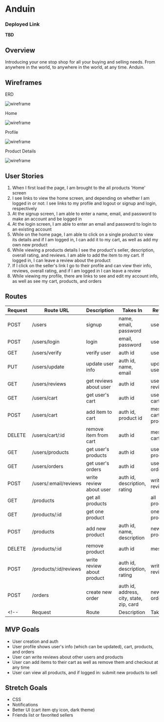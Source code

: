 # Anduin

### Deployed Link
**TBD**

## Overview
Introducing your one stop shop for all your buying and selling needs. From anywhere in the world, to anywhere in the world, at any time. Anduin.

## Wireframes

ERD

![wireframe](https://i.imgur.com/SAmhMss.png)

Home

![wireframe](https://i.imgur.com/WifIDeC.png)

Profile

![wireframe](https://i.imgur.com/WH14NfC.png)

Product Details

![wireframe](https://i.imgur.com/wyYutUR.png)


## User Stories
1. When I first load the page, I am brought to the all products 'Home' screen
2. I see links to view the home screen, and depending on whether I am logged in or not: I see links to my profile and logout or signup and login, respectively
3. At the signup screen, I am able to enter a name, email, and password to make an account and be logged in
4. At the login screen, I am able to enter an email and password to login to an existing account
5. While on the home page, I am able to click on a single product to view its details and if I am logged in, I can add it to my cart, as well as add my own new product
6. While viewing a products details I see the product's seller, description, overall rating, and reviews. I am able to add the item to my cart. If logged in, I can leave a review about the product
7. If I click on the seller's link I go to their profile and can view their info, reviews, overall rating, and if I am logged in I can leave a review
7. While viewing my profile, there are links to see and edit my account info, as well as see my cart, products, and orders


## Routes
| Request | Route URL | Description | Takes In | Returns |
| ------- | --------- | ----------- | -------- | ------- |
| POST | /users | signup | name, email, password | user |<!--*-->
| POST | /users/login | login | email, password |  user |<!--*-->
| GET | /users/verify | verify user | auth id |  user |<!--*-->
| PUT | /users/update | update user info | auth id, name, email |  updated user |
| GET | /users/reviews | get reviews about user | auth id | user's reviews |
| GET | /users/cart | get user's cart | auth id | user's cart |
| POST | /users/cart | add item to cart | auth id, product id | message, cart, product |
| DELETE | /users/cart/:id | remove item from cart | auth id | message, cart |
| GET | /users/products | get user's products | auth id | user's products |
| GET | /users/orders | get user's orders | auth id | user's orders |
| POST | /users/:email/reviews | write review about user | auth id, description, rating | written review |
| GET | /products | get all products |  | all products |
| GET | /products/:id | get one product |  | one product |
| POST | /products | add new product | auth id, name, description | new product |
| DELETE | /products/:id | remove product | auth id | message |
| POST | /products/:id/reviews | write review about product | auth id, description, rating | written review |
| POST | /orders | create new order | auth id, address, city, state, zip, card | new order |
<!-- | Request | Route | Description | Takes | Returns | -->

    
## MVP Goals
- User creation and auth
- User profile shows user's info (which can be updated), cart, products, and orders
- User can write reviews about other users and products
- User can add items to their cart as well as remove them and checkout at any time
- User can view all products, and if logged in: submit new products to sell

## Stretch Goals
- CSS
- Notifications
- Better UI (cart item qty icon, dark theme)
- Friends list or favorited sellers